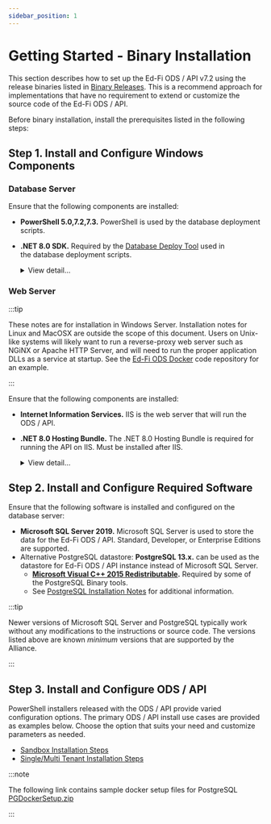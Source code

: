 ```yaml
---
sidebar_position: 1
---
```


# Getting Started - Binary Installation

This section describes how to set up the Ed-Fi ODS / API v7.2 using the release
binaries listed in [Binary
Releases](./readme.md). This is a
recommend approach for implementations that have no requirement to extend or
customize the source code of the Ed-Fi ODS / API.

Before binary installation, install the prerequisites listed in the following
steps:

## Step 1. Install and Configure Windows Components

### Database Server

Ensure that the following components are installed:

* **PowerShell 5.0,7.2,7.3.** PowerShell is used by the database deployment
  scripts.
* **.NET 8.0 SDK.** Required by the [Database Deploy
  Tool](../../platform-dev-guide/utilities/database-deploy-tool)
  used in the database deployment scripts.

    <details>
      <summary>View detail...</summary>

      **PowerShell 5.0**

      Verify that PowerShell 5.0 or above is installed:

      1. Press the **Windows key** 🪟 on your keyboard, type **PowerShell**,
           select **Windows PowerShell**, and press **Enter**.
      2. Type **$PSVersionTable.PSVersion**, and press **Enter**.

          ```powershell
          PS D:\> $PSVersionTable.PSVersion

          Major  Minor  Patch  PreReleaseLabel BuildLabel
          -----  -----  -----  --------------- ----------
          5      1      22621  4111
          ```

      3. If the required version is not installed, download [Windows Management
          Framework
          5.0](https://www.microsoft.com/en-us/download/details.aspx?id=50395), which
          includes PowerShell 5.0.

      **.NET 8.0 SDK**

      Download and install the latest release of the [.NET 8.0
      SDK](https://dotnet.microsoft.com/en-us/download/dotnet/8.0)
    </details>

### Web Server

:::tip

These notes are for installation in Windows Server. Installation notes for Linux
and MacOSX are outside the scope of this document. Users on Unix-like systems
will likely want to run a reverse-proxy web server such as NGiNX or Apache HTTP
Server, and will need to run the proper application DLLs as a service at
startup. See the [Ed-Fi ODS
Docker](https://github.com/Ed-Fi-Alliance-OSS/Ed-Fi-ODS-Docker) code repository
for an example.

:::

Ensure that the following components are installed:

* **Internet Information Services.** IIS is the web server that will run the
  ODS / API.
* **.NET 8.0 Hosting Bundle.** The .NET 8.0 Hosting Bundle is required for
  running the API on IIS. Must be installed after IIS.

  <details>
    <summary>View detail...</summary>

    **Internet Information Services**

    1. Press the **Windows key** 🪟 on your keyboard, type "features",
       select **Turn Windows features on or off**, press **Enter**.
    2. Check the box next to Internet Information Services. The default
        selections will be good for most cases.
    3. Click **OK**.

    **.NET 8.0 Hosting Bundle**

    Download and install [.NET Hosting Bundle
    8.0](https://dotnet.microsoft.com/en-us/download/dotnet/8.0).

  </details>

## Step 2. Install and Configure Required Software

Ensure that the following software is installed and configured on the database
server:

* **Microsoft SQL Server 2019.** Microsoft SQL Server is used to store the data
  for the Ed-Fi ODS / API. Standard, Developer, or Enterprise Editions are
  supported.
* Alternative PostgreSQL datastore: **PostgreSQL 13.x.** can be used as the
  datastore for Ed-Fi ODS / API instance instead of Microsoft SQL Server.
  * **[Microsoft Visual C++ 2015
    Redistributable](https://www.microsoft.com/en-us/download/details.aspx?id=52685).**
    Required by some of the PostgreSQL Binary tools.
  * See [PostgreSQL Installation Notes](./postgresql-installation-notes.md) for
    additional information.

:::tip

Newer versions of Microsoft SQL Server and PostgreSQL typically work without any
modifications to the instructions or source code. The versions listed above are
known _minimum_ versions that are supported by the Alliance.

:::

## Step 3. Install and Configure ODS / API

PowerShell installers released with the ODS / API provide varied configuration
options. The primary ODS / API install use cases are provided as examples below.
Choose the option that suits your need and customize parameters as needed.

* [Sandbox Installation Steps](./sandbox-installation-steps)
* [Single/Multi Tenant Installation Steps](./singlemulti-tenant-installation-steps)

:::note

The following link contains sample docker setup files for PostgreSQL
[PGDockerSetup.zip](https://edfi.atlassian.net/wiki/download/attachments/23298153/PGDockerSetup.zip?version=1&modificationDate=1708470911443&cacheVersion=1&api=v2)

:::
